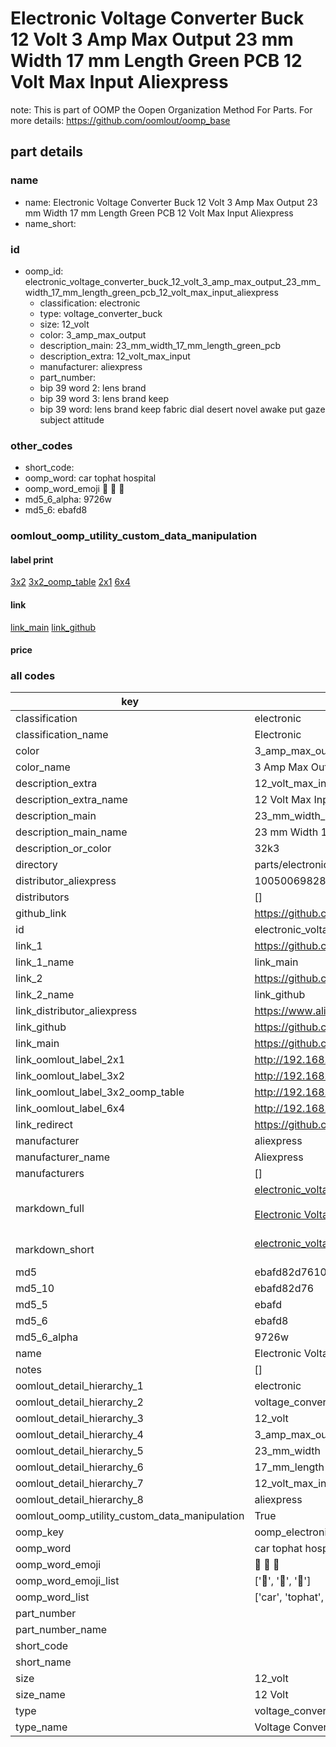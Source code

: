 # Electronic Voltage Converter Buck 12 Volt 3 Amp Max Output 23 mm Width 17 mm Length Green PCB 12 Volt Max Input Aliexpress  

note: This is part of OOMP the Oopen Organization Method For Parts. For more details: https://github.com/oomlout/oomp_base

##  part details
  







### name
* name: Electronic Voltage Converter Buck 12 Volt 3 Amp Max Output 23 mm Width 17 mm Length Green PCB 12 Volt Max Input Aliexpress
* name_short: 
### id
* oomp_id: electronic_voltage_converter_buck_12_volt_3_amp_max_output_23_mm_width_17_mm_length_green_pcb_12_volt_max_input_aliexpress
  * classification: electronic
  * type: voltage_converter_buck
  * size: 12_volt
  * color: 3_amp_max_output
  * description_main: 23_mm_width_17_mm_length_green_pcb
  * description_extra: 12_volt_max_input
  * manufacturer: aliexpress
  * part_number: 
  * bip 39 word 2: lens brand
  * bip 39 word 3: lens brand keep
  * bip 39 word: lens brand keep fabric dial desert novel awake put gaze subject attitude

### other_codes
* short_code: 
* oomp_word: car tophat hospital
* oomp_word_emoji :car: :tophat: :hospital:
* md5_6_alpha: 9726w
* md5_6: ebafd8






### oomlout_oomp_utility_custom_data_manipulation
#### label print
[3x2](http://192.168.1.245:1112/?label=oomp%209726w)
[3x2_oomp_table](http://192.168.1.108:1112/?label=oomp%209726w)
[2x1](http://192.168.1.242:1112/?label=oomp%209726w)
[6x4](http://192.168.1.55:1112/?label=oomp%209726w)    

#### link

[link_main](https://github.com/oomlout/oomlout_oomp_version_1_messy/tree/main/parts/electronic_voltage_converter_buck_12_volt_3_amp_max_output_23_mm_width_17_mm_length_green_pcb_12_volt_max_input_aliexpress) [link_github](https://github.com/oomlout/oomlout_oomp_version_1_messy/tree/main/parts/electronic_voltage_converter_buck_12_volt_3_amp_max_output_23_mm_width_17_mm_length_green_pcb_12_volt_max_input_aliexpress)                             

#### price







### all codes 
| key | value |  
| --- | --- |  
| classification | electronic |  
| classification_name | Electronic |  
| color | 3_amp_max_output |  
| color_name | 3 Amp Max Output |  
| description_extra | 12_volt_max_input |  
| description_extra_name | 12 Volt Max Input |  
| description_main | 23_mm_width_17_mm_length_green_pcb |  
| description_main_name | 23 mm Width 17 mm Length Green PCB |  
| description_or_color | 32k3 |  
| directory | parts/electronic_voltage_converter_buck_12_volt_3_amp_max_output_23_mm_width_17_mm_length_green_pcb_12_volt_max_input_aliexpress |  
| distributor_aliexpress | 1005006982841208 |  
| distributors | [] |  
| github_link | https://github.com/oomlout/oomlout_oomp_part_src/tree/main/parts/electronic_voltage_converter_buck_12_volt_3_amp_max_output_23_mm_width_17_mm_length_green_pcb_12_volt_max_input_aliexpress |  
| id | electronic_voltage_converter_buck_12_volt_3_amp_max_output_23_mm_width_17_mm_length_green_pcb_12_volt_max_input_aliexpress |  
| link_1 | https://github.com/oomlout/oomlout_oomp_version_1_messy/tree/main/parts/electronic_voltage_converter_buck_12_volt_3_amp_max_output_23_mm_width_17_mm_length_green_pcb_12_volt_max_input_aliexpress |  
| link_1_name | link_main |  
| link_2 | https://github.com/oomlout/oomlout_oomp_version_1_messy/tree/main/parts/electronic_voltage_converter_buck_12_volt_3_amp_max_output_23_mm_width_17_mm_length_green_pcb_12_volt_max_input_aliexpress |  
| link_2_name | link_github |  
| link_distributor_aliexpress | https://www.aliexpress.com/item/1005006982841208.html |  
| link_github | https://github.com/oomlout/oomlout_oomp_version_1_messy/tree/main/parts/electronic_voltage_converter_buck_12_volt_3_amp_max_output_23_mm_width_17_mm_length_green_pcb_12_volt_max_input_aliexpress |  
| link_main | https://github.com/oomlout/oomlout_oomp_version_1_messy/tree/main/parts/electronic_voltage_converter_buck_12_volt_3_amp_max_output_23_mm_width_17_mm_length_green_pcb_12_volt_max_input_aliexpress |  
| link_oomlout_label_2x1 | http://192.168.1.242:1112/?label=oomp%209726w |  
| link_oomlout_label_3x2 | http://192.168.1.245:1112/?label=oomp%209726w |  
| link_oomlout_label_3x2_oomp_table | http://192.168.1.108:1112/?label=oomp%209726w |  
| link_oomlout_label_6x4 | http://192.168.1.55:1112/?label=oomp%209726w |  
| link_redirect | https://github.com/oomlout/oomlout_oomp_version_1_messy/tree/main/parts/electronic_voltage_converter_buck_12_volt_3_amp_max_output_23_mm_width_17_mm_length_green_pcb_12_volt_max_input_aliexpress |  
| manufacturer | aliexpress |  
| manufacturer_name | Aliexpress |  
| manufacturers | [] |  
| markdown_full | [electronic_voltage_converter_buck_12_volt_3_amp_max_output_23_mm_width_17_mm_length_green_pcb_12_volt_max_input_aliexpress](none)<br>[](none)<br>[Electronic Voltage Converter Buck 12 Volt 3 Amp Max Output 23 Mm Width 17 Mm Length Green Pcb 12 Volt Max Input Aliexpress](none)<br><br> |  
| markdown_short | [electronic_voltage_converter_buck_12_volt_3_amp_max_output_23_mm_width_17_mm_length_green_pcb_12_volt_max_input_aliexpress](none)<br><br> |  
| md5 | ebafd82d761032e0ee9e8516f386c401 |  
| md5_10 | ebafd82d76 |  
| md5_5 | ebafd |  
| md5_6 | ebafd8 |  
| md5_6_alpha | 9726w |  
| name | Electronic Voltage Converter Buck 12 Volt 3 Amp Max Output 23 mm Width 17 mm Length Green PCB 12 Volt Max Input Aliexpress |  
| notes | [] |  
| oomlout_detail_hierarchy_1 | electronic |  
| oomlout_detail_hierarchy_2 | voltage_converter_buck |  
| oomlout_detail_hierarchy_3 | 12_volt |  
| oomlout_detail_hierarchy_4 | 3_amp_max_output |  
| oomlout_detail_hierarchy_5 | 23_mm_width |  
| oomlout_detail_hierarchy_6 | 17_mm_length |  
| oomlout_detail_hierarchy_7 | 12_volt_max_input |  
| oomlout_detail_hierarchy_8 | aliexpress |  
| oomlout_oomp_utility_custom_data_manipulation | True |  
| oomp_key | oomp_electronic_voltage_converter_buck_12_volt_3_amp_max_output_23_mm_width_17_mm_length_green_pcb_12_volt_max_input_aliexpress |  
| oomp_word | car tophat hospital |  
| oomp_word_emoji | :car: :tophat: :hospital: |  
| oomp_word_emoji_list | [':car:', ':tophat:', ':hospital:'] |  
| oomp_word_list | ['car', 'tophat', 'hospital'] |  
| part_number |  |  
| part_number_name |  |  
| short_code |  |  
| short_name |  |  
| size | 12_volt |  
| size_name | 12 Volt |  
| type | voltage_converter_buck |  
| type_name | Voltage Converter Buck |  
